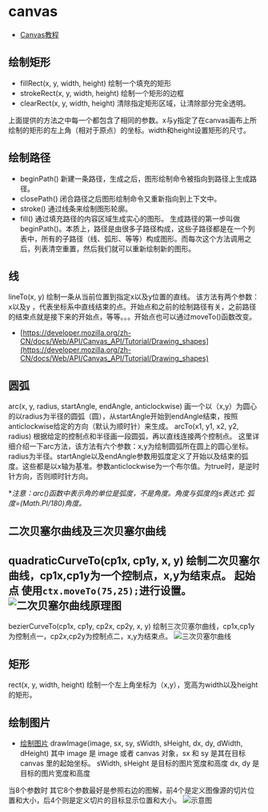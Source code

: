 # canvas
- [Canvas教程](https://developer.mozilla.org/zh-CN/docs/Web/API/Canvas_API/Tutorial)

## 绘制矩形
- fillRect(x, y, width, height)
绘制一个填充的矩形
- strokeRect(x, y, width, height)
绘制一个矩形的边框
- clearRect(x, y, width, height)
清除指定矩形区域，让清除部分完全透明。

上面提供的方法之中每一个都包含了相同的参数。x与y指定了在canvas画布上所绘制的矩形的左上角（相对于原点）的坐标。width和height设置矩形的尺寸。

## 绘制路径
- beginPath()
新建一条路径，生成之后，图形绘制命令被指向到路径上生成路径。
- closePath()
闭合路径之后图形绘制命令又重新指向到上下文中。
- stroke()
通过线条来绘制图形轮廓。
- fill()
通过填充路径的内容区域生成实心的图形。
生成路径的第一步叫做beginPath()。本质上，路径是由很多子路径构成，这些子路径都是在一个列表中，所有的子路径（线、弧形、等等）构成图形。而每次这个方法调用之后，列表清空重置，然后我们就可以重新绘制新的图形。

## 线
lineTo(x, y)
绘制一条从当前位置到指定x以及y位置的直线。
该方法有两个参数：x以及y ，代表坐标系中直线结束的点。开始点和之前的绘制路径有关，之前路径的结束点就是接下来的开始点，等等。。。开始点也可以通过moveTo()函数改变。
- [https://developer.mozilla.org/zh-CN/docs/Web/API/Canvas_API/Tutorial/Drawing_shapes](https://developer.mozilla.org/zh-CN/docs/Web/API/Canvas_API/Tutorial/Drawing_shapes)

## 圆弧
arc(x, y, radius, startAngle, endAngle, anticlockwise)
画一个以（x,y）为圆心的以radius为半径的圆弧（圆），从startAngle开始到endAngle结束，按照anticlockwise给定的方向（默认为顺时针）来生成。
arcTo(x1, y1, x2, y2, radius)
根据给定的控制点和半径画一段圆弧，再以直线连接两个控制点。
这里详细介绍一下arc方法，该方法有六个参数：x,y为绘制圆弧所在圆上的圆心坐标。radius为半径。startAngle以及endAngle参数用弧度定义了开始以及结束的弧度。这些都是以x轴为基准。参数anticlockwise为一个布尔值。为true时，是逆时针方向，否则顺时针方向。

**注意：arc()函数中表示角的单位是弧度，不是角度。角度与弧度的js表达式:
弧度=(Math.PI/180)*角度。**

## 二次贝塞尔曲线及三次贝塞尔曲线 
quadraticCurveTo(cp1x, cp1y, x, y)
绘制二次贝塞尔曲线，cp1x,cp1y为一个控制点，x,y为结束点。
起始点 使用`ctx.moveTo(75,25);`进行设置。
![二次贝塞尔曲线原理图](https://pic002.cnblogs.com/images/2012/436120/2012101521323283.gif)
------------
bezierCurveTo(cp1x, cp1y, cp2x, cp2y, x, y)
绘制三次贝塞尔曲线，cp1x,cp1y为控制点一，cp2x,cp2y为控制点二，x,y为结束点。
![三次贝塞尔曲线](https://pic002.cnblogs.com/images/2012/436120/2012101521423763.gif)

## 矩形
rect(x, y, width, height)
绘制一个左上角坐标为（x,y），宽高为width以及height的矩形。

## 绘制图片
- [绘制图片](https://developer.mozilla.org/zh-CN/docs/Web/API/Canvas_API/Tutorial/Using_images)
drawImage(image, sx, sy, sWidth, sHeight, dx, dy, dWidth, dHeight)
其中 image 是 image 或者 canvas 对象，sx 和 sy 是其在目标 canvas 里的起始坐标。
 sWidth, sHeight 是目标的图片宽度和高度
 dx, dy 是目标的图片宽度和高度

当8个参数时
 其它8个参数最好是参照右边的图解，前4个是定义图像源的切片位置和大小，后4个则是定义切片的目标显示位置和大小。
![示意图](https://media.prod.mdn.mozit.cloud/attachments/2012/07/09/225/46ffb06174df7c077c89ff3055e6e524/Canvas_drawimage.jpg)
